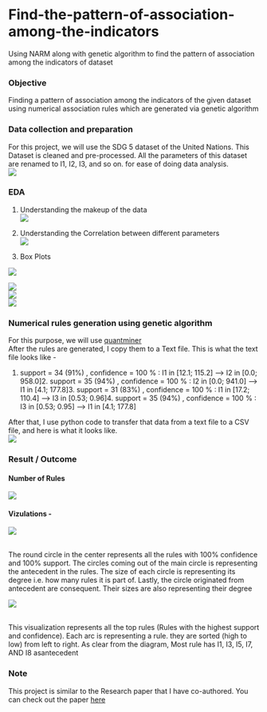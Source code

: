 # Find-the-pattern-of-association-among-the-indicators
Using NARM along with genetic algorithm to find the pattern of association among the indicators of dataset

### Objective

Finding a pattern of association among the indicators of the given dataset using numerical association rules which are generated via genetic algorithm

### Data collection and preparation

For this project, we will use the SDG 5 dataset of the United Nations. This Dataset is cleaned and pre-processed. All the parameters of this dataset are renamed to I1, I2, I3, and so on. for ease of doing data analysis.  
[![](https://blogger.googleusercontent.com/img/a/AVvXsEg75PMRn1gURi9qLITiuBRFYlcy0JWwqxO_US9mgACVK6RHTu1vkRLw8OY4YbyJ9IFDV_26euBvIW7PXjp9kahv8J_qxBEx6e-QU5H2pdt8O9_R-PTVBEUIyN3rRlx2xPaW4uImdYaa1Y3clZcNDRHu2BX-an76sWE8Qbj_cqPhVv8FmwuA86-7Lxd3ew=w640-h86)](https://blogger.googleusercontent.com/img/a/AVvXsEg75PMRn1gURi9qLITiuBRFYlcy0JWwqxO_US9mgACVK6RHTu1vkRLw8OY4YbyJ9IFDV_26euBvIW7PXjp9kahv8J_qxBEx6e-QU5H2pdt8O9_R-PTVBEUIyN3rRlx2xPaW4uImdYaa1Y3clZcNDRHu2BX-an76sWE8Qbj_cqPhVv8FmwuA86-7Lxd3ew)  
### EDA

1. Understanding the makeup of the data  
[![](https://blogger.googleusercontent.com/img/a/AVvXsEia8NSw4WMpeZQVQOHQQZWSf9GlSx0lbyokQcMKMihqxuizB1GAaZE-tBIOi8BrOWuYlRNuLB0rgV-UV7v2RqFaVCSvxsTDrVFneO2IrvpVUU8tqqg6FRWaJBREw9lurGh4tD6-Jm3xm7kz8PIhIlihWuhvaLlex_-Ut3jiCzUv1URfxQ_Aj0brI4gCVA=w640-h168)](https://blogger.googleusercontent.com/img/a/AVvXsEia8NSw4WMpeZQVQOHQQZWSf9GlSx0lbyokQcMKMihqxuizB1GAaZE-tBIOi8BrOWuYlRNuLB0rgV-UV7v2RqFaVCSvxsTDrVFneO2IrvpVUU8tqqg6FRWaJBREw9lurGh4tD6-Jm3xm7kz8PIhIlihWuhvaLlex_-Ut3jiCzUv1URfxQ_Aj0brI4gCVA)  
  
2. Understanding the Correlation between different parameters  
[![](https://blogger.googleusercontent.com/img/a/AVvXsEgwO2lxlp4nfiLzLTq8BfBIjTsYFeWHiFuwJ-WuGaSfOz4DRH4HcWKnHMsoU_HQxsg_DSKUt3CWlHXew3i8YYqAzrGC-PwM6_1niRYe7EsRV-moKvBKLI9uqIs_Ya80BP45Fu3GCib7N2O-PDpFbBX2dW8oRyIXoeaRGpCXGgJoDDVrIpK4Ir8OcanbrA=w623-h179)](https://blogger.googleusercontent.com/img/a/AVvXsEgwO2lxlp4nfiLzLTq8BfBIjTsYFeWHiFuwJ-WuGaSfOz4DRH4HcWKnHMsoU_HQxsg_DSKUt3CWlHXew3i8YYqAzrGC-PwM6_1niRYe7EsRV-moKvBKLI9uqIs_Ya80BP45Fu3GCib7N2O-PDpFbBX2dW8oRyIXoeaRGpCXGgJoDDVrIpK4Ir8OcanbrA)  
  
  
3. Box Plots

[![](https://blogger.googleusercontent.com/img/a/AVvXsEjWAN1hzWQf7gO-U8hwgQQDKGfzcQjA1Zh-VwdQ-Pl0ISJ1b_m2NAn4UBV8zBt9v8t9f-MoMRPezLEIb8cAK4uMbpccczRhSOo7CzldIVe7v-vD4TJOfW9BOqyfcsXaNpZQbQdnQCcy_fPs4utoWocv84_p__PI7mhJuh7EdGFRbE79ijnEPwZYlDQY9w)](https://blogger.googleusercontent.com/img/a/AVvXsEjWAN1hzWQf7gO-U8hwgQQDKGfzcQjA1Zh-VwdQ-Pl0ISJ1b_m2NAn4UBV8zBt9v8t9f-MoMRPezLEIb8cAK4uMbpccczRhSOo7CzldIVe7v-vD4TJOfW9BOqyfcsXaNpZQbQdnQCcy_fPs4utoWocv84_p__PI7mhJuh7EdGFRbE79ijnEPwZYlDQY9w)  
  
  
[![](https://blogger.googleusercontent.com/img/a/AVvXsEgazwMni4SqORAwnUQ8T1WRSKTI_VM9EICghCCFRs-82nC-CWaxowiSZm3A1gEmUBUa7gVxdeLYMhE_i8Z5E5HNxSOgnMOgCrh9RJv2U8aOh5LHPJQSh3vgflWcaim1pdYbPQDowwZj_ScUC9s8u_L17GuQsm3pVxQ31bG7o5ehcM9OjK8MR906tZ_Vfw)](https://blogger.googleusercontent.com/img/a/AVvXsEgazwMni4SqORAwnUQ8T1WRSKTI_VM9EICghCCFRs-82nC-CWaxowiSZm3A1gEmUBUa7gVxdeLYMhE_i8Z5E5HNxSOgnMOgCrh9RJv2U8aOh5LHPJQSh3vgflWcaim1pdYbPQDowwZj_ScUC9s8u_L17GuQsm3pVxQ31bG7o5ehcM9OjK8MR906tZ_Vfw)  
[![](https://blogger.googleusercontent.com/img/a/AVvXsEiIkCALNFbi7jxHceoLn2cZEy_YH1sLG-si66h4_7xHKu2ZxdWJnjU__kStvc-BQbSz934DZhUHiwfsIN0dnIscOli6kor1s-86CUBZ0fGy8SFUjLz4XTkHE0FgcTv1QtXsDlIW0XnzXzhkjniCWVVBGFgdjXxTqF7zfvBG6Ins1Flyvd6eI65kMVbzCQ)](https://blogger.googleusercontent.com/img/a/AVvXsEiIkCALNFbi7jxHceoLn2cZEy_YH1sLG-si66h4_7xHKu2ZxdWJnjU__kStvc-BQbSz934DZhUHiwfsIN0dnIscOli6kor1s-86CUBZ0fGy8SFUjLz4XTkHE0FgcTv1QtXsDlIW0XnzXzhkjniCWVVBGFgdjXxTqF7zfvBG6Ins1Flyvd6eI65kMVbzCQ)  
[![](https://blogger.googleusercontent.com/img/a/AVvXsEibcjFGiVaUCpa1r-JPTOD4HnZFBBQGUd80JXaYl8UXfSwzq2PaWzGgwxvl-IWtgSrJtXqfnA8-Aohbsje5gthj-Dd6oHbQSKDybmgbzyWL4bua2UrkHdHRVH9ozAxTZ2T7rO0HEITj_aslblK6bbS3FQMQ4HYEJoy9BWTXhW0V9ksP4hjmO1r8YetFVQ)](https://blogger.googleusercontent.com/img/a/AVvXsEibcjFGiVaUCpa1r-JPTOD4HnZFBBQGUd80JXaYl8UXfSwzq2PaWzGgwxvl-IWtgSrJtXqfnA8-Aohbsje5gthj-Dd6oHbQSKDybmgbzyWL4bua2UrkHdHRVH9ozAxTZ2T7rO0HEITj_aslblK6bbS3FQMQ4HYEJoy9BWTXhW0V9ksP4hjmO1r8YetFVQ)  
  


### Numerical rules generation using genetic algorithm

  
For this purpose, we will use [quantminer](https://github.com/QuantMiner/QuantMiner)  
After the rules are generated, I copy them to a Text file. This is what the text file looks like -   
1. support = 34 (91%) , confidence = 100 % : I1 in [12.1; 115.2] --&gt; I2 in [0.0; 958.0]2. support = 35 (94%) , confidence = 100 % : I2 in [0.0; 941.0] --&gt; I1 in [4.1; 177.8]3. support = 31 (83%) , confidence = 100 % : I1 in [17.2; 110.4] --&gt; I3 in [0.53; 0.96]4. support = 35 (94%) , confidence = 100 % : I3 in [0.53; 0.95] --&gt; I1 in [4.1; 177.8]  
  
After that, I use python code to transfer that data from a text file to a CSV file, and here is what it looks like.  
[](https://blogger.googleusercontent.com/img/a/AVvXsEiLZ8NsBFq1Lj4vTjHdPXS0XzSy3aYOMQvDt-4lJ3gDuEQb1d8QKj4W9dERnuvZJpAOgQAkbaHQ6ekK7j7cjWExsu_cLtPRFl3jArm5dfitto-_nSigWreZ-uE2N2QAxTF_85LeZwLZ0GKBVZKZfDDtPlnOc4O___OFJRh2jtdkfl_ytXt2RMIh7ydkyw)[](https://blogger.googleusercontent.com/img/a/AVvXsEiLZ8NsBFq1Lj4vTjHdPXS0XzSy3aYOMQvDt-4lJ3gDuEQb1d8QKj4W9dERnuvZJpAOgQAkbaHQ6ekK7j7cjWExsu_cLtPRFl3jArm5dfitto-_nSigWreZ-uE2N2QAxTF_85LeZwLZ0GKBVZKZfDDtPlnOc4O___OFJRh2jtdkfl_ytXt2RMIh7ydkyw)[![](https://blogger.googleusercontent.com/img/a/AVvXsEhcfCenpWizjyfyTE4_vrK8BNGH04uB18pY373-uacFv6HNuXW1X--bq_shmw0lOMQ_ikE9BxBBxY9MLA6pPOLNa-Ir-IQmxM1SBz3v6WLolto5BOruUDR-GaYXgCoKbIzhDW_osLo9ucn1Ep9p-CoI03JgXF5VAdN6PxDqI0DQrGRvDrmh2PddXx6FlA=w640-h172)](https://blogger.googleusercontent.com/img/a/AVvXsEhcfCenpWizjyfyTE4_vrK8BNGH04uB18pY373-uacFv6HNuXW1X--bq_shmw0lOMQ_ikE9BxBBxY9MLA6pPOLNa-Ir-IQmxM1SBz3v6WLolto5BOruUDR-GaYXgCoKbIzhDW_osLo9ucn1Ep9p-CoI03JgXF5VAdN6PxDqI0DQrGRvDrmh2PddXx6FlA)  
### Result / Outcome

#### Number of Rules  
[![](https://blogger.googleusercontent.com/img/a/AVvXsEjjPYoIXvALiRjEzT1KCQ-ALBSa8psXRKFNRAAJOZdYq-Fx67nbEZGhhSr7gjgFtcdjkfXXZZAb0gDl4onbfRpj-MTbmffVxQMOqDRjrxDHeUYgz064uWt9n05tTOAIWvQ-iZsl2w_agutIfCe6ikn85RWShcDCug6h51_iNW_c0FaMuFmkK-EYY4V2cA=w400-h124)](https://blogger.googleusercontent.com/img/a/AVvXsEjjPYoIXvALiRjEzT1KCQ-ALBSa8psXRKFNRAAJOZdYq-Fx67nbEZGhhSr7gjgFtcdjkfXXZZAb0gDl4onbfRpj-MTbmffVxQMOqDRjrxDHeUYgz064uWt9n05tTOAIWvQ-iZsl2w_agutIfCe6ikn85RWShcDCug6h51_iNW_c0FaMuFmkK-EYY4V2cA)  
  
  

#### Vizulations -   

[![](https://blogger.googleusercontent.com/img/b/R29vZ2xl/AVvXsEgC1Sv7z-dzR0me6CJR6AhPOpk1TIwNxOprM55YHnngQAFVlZoTXTU2KtY6qW2cCHH1uKEnw8JHt-qE1sylcdOhZj52YYKBQe7v_vOgYaGfj3O-fdOlBuH99NAVCgTTCaVuIDbvoDKqsQsOvXY-YycHVqdbE-UjCypxUM9E54IN9JfaMmLlbpsEs8i80w/s320/viz(3).png)](https://blogger.googleusercontent.com/img/b/R29vZ2xl/AVvXsEgC1Sv7z-dzR0me6CJR6AhPOpk1TIwNxOprM55YHnngQAFVlZoTXTU2KtY6qW2cCHH1uKEnw8JHt-qE1sylcdOhZj52YYKBQe7v_vOgYaGfj3O-fdOlBuH99NAVCgTTCaVuIDbvoDKqsQsOvXY-YycHVqdbE-UjCypxUM9E54IN9JfaMmLlbpsEs8i80w/s1000/viz(3).png)  

<br />
The round circle in the center represents all the rules with 100% confidence and 100% support.  
The circles coming out of the main circle is representing the antecedent in the rules.  
The size of each circle is representing its degree i.e. how many rules it is part of.  
Lastly, the circle originated from antecedent are consequent. Their sizes are also representing their degree  
<br />

[![](https://blogger.googleusercontent.com/img/a/AVvXsEgHb6pxs_q5CRy7bFCdP741vY-ck9aTB6aJgs0TRyOilwR25yEuKSc8JAbxtrKq_t9paAbH8hFek6K4VrhJRr7sgoqK_0K751wg6yXnPBA3Wg2j7tglO8ieaaweegASm1E4Pzk0EDYLB1fG4tEpfil8aaqHNBGFz9HCR4y_ulEi2XsfrL01vGleHDxcYA=w400-h240)](https://blogger.googleusercontent.com/img/a/AVvXsEgHb6pxs_q5CRy7bFCdP741vY-ck9aTB6aJgs0TRyOilwR25yEuKSc8JAbxtrKq_t9paAbH8hFek6K4VrhJRr7sgoqK_0K751wg6yXnPBA3Wg2j7tglO8ieaaweegASm1E4Pzk0EDYLB1fG4tEpfil8aaqHNBGFz9HCR4y_ulEi2XsfrL01vGleHDxcYA)

<br />
This visualization represents all the top rules (Rules with the highest support and confidence).  
Each arc is representing a rule. they are sorted (high to low) from left to right.  
As clear from the diagram, Most rule has I1, I3, I5, I7, AND I8 asantecedent  
  
### Note

This project is similar to the Research paper that I have co-authored. You can check out the paper [here](https://link.springer.com/article/10.1007/s10639-022-11265-4)
